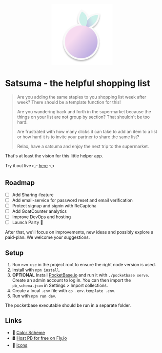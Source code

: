 <p align="center">
  <img  height="200" src="static/icon_255x255_clear.svg">
</p>

# Satsuma - the helpful shopping list

> Are you adding the same staples to you shopping list week after week? There should be a template function for this!
>
> Are you wandering back and forth in the supermarket because the things on your list are not group by section? That shouldn't be too hard.
>
> Are frustrated with how many clicks it can take to add an item to a list or how hard it is to invite your partner to share the same list?
>
> Relax, have a satsuma and enjoy the next trip to the supermarket.
>

That's at least the vision for this little helper app.

Try it out live 👉 [here](https://main--satsuma-shopping.netlify.app) 👈

## Roadmap

- [ ] Add Sharing-feature
- [ ] Add email-service for password reset and email verification
- [ ] Protect signup and signin with ReCaptcha
- [ ] Add GoatCounter analytics
- [ ] Improve DevOps and hosting
- [ ] Launch Party 🚀

After that, we'll focus on improvements, new ideas and possibly explore a paid-plan. We welcome your suggestions.

## Setup

1. Run `nvm use` in the project root to ensure the right node version is used.
2. Install with `npm install`.
3. **OPTIONAL** Install [PocketBase.io](https://pocketbase.io/) and run it with `./pocketbase serve`.
Create an admin account to log in. You can then import the `pb_schema.json` in Settings > Import collections.
4. Create a local `.env` file with `cp .env.template .env`.
5. Run with `npm run dev`.

The pocketbase executable should be run in a separate folder.

## Links

- 🎨 [Color Scheme](https://coolors.co/cdf0ea-f9f9f9-f7dbf0-beaee2-513956)
- 🛢️ [Host PB for free on Fly.io](https://github.com/pocketbase/pocketbase/discussions/537)
- 📱 [Icons](https://icones.js.org/)

